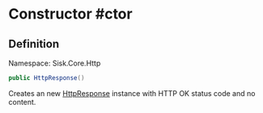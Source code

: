 # Constructor #ctor

## Definition
Namespace: Sisk.Core.Http

```csharp
public HttpResponse()
```

Creates an new [HttpResponse](/spec/Sisk/Core/Http/HttpResponse) instance with HTTP OK status code and no content.

